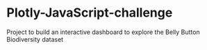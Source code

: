 # Plotly-JavaScript-challenge
Project to build an interactive dashboard to explore the Belly Button Biodiversity dataset
